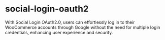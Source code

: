 # social-login-oauth2
With Social Login OAuth2.0, users can effortlessly log in to their WooCommerce accounts through Google without the need for multiple login credentials, enhancing user experience and security.
